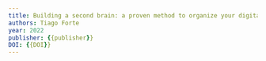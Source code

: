 ```yaml
---
title: Building a second brain: a proven method to organize your digital life and unlock your creative potential
authors: Tiago Forte
year: 2022
publisher: {{publisher}}
DOI: {{DOI}}
---
```


